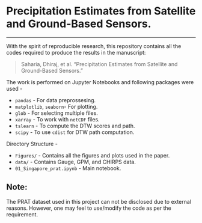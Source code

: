 # Precipitation Estimates from Satellite and Ground-Based Sensors.
----
With the spirit of reproducible research, this repository contains all the codes required to produce the results in the manuscript:

> Saharia, Dhiraj, et al. “Precipitation Estimates from Satellite and Ground-Based Sensors.”

The work is performed on Jupyter Notebooks and following packages were used -
- `pandas` - For data preprossesing.
- `matplotlib`, `seaborn`- For plotting.
- `glob` - For selecting multiple files.
- `xarray` - To work with `netCDF` files.
- `tslearn` - To compute the DTW scores and path.
- `scipy` - To use `cdist` for DTW path computation.



Directory Structure -
- `Figures/` - Contains all the figures and plots used in the paper.
- `data/` - Contains Gauge, GPM, and CHIRPS data.
- `01_Singapore_prat.ipynb` - Main notebook.

## Note:
The PRAT dataset used in this project can not be disclosed due to external reasons. However, one may feel to use/modify the code as per the requirement.
